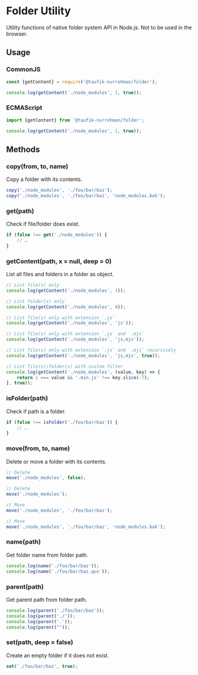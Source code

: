 Folder Utility
==============

Utility functions of native folder system API in Node.js. Not to be used in the browser.

Usage
-----

### CommonJS

~~~ js
const {getContent} = require('@taufik-nurrohman/folder');

console.log(getContent('./node_modules', 1, true));
~~~

### ECMAScript

~~~ js
import {getContent} from '@taufik-nurrohman/folder';

console.log(getContent('./node_modules', 1, true));
~~~

Methods
-------

### copy(from, to, name)

Copy a folder with its contents.

~~~ js
copy('./node_modules', './foo/bar/baz');
copy('./node_modules', './foo/bar/baz', 'node_modules.bak');
~~~

### get(path)

Check if file/folder does exist.

~~~ js
if (false !== get('./node_modules')) {
    // …
}
~~~

### getContent(path, x = null, deep = 0)

List all files and folders in a folder as object.

~~~ js
// List file(s) only
console.log(getContent('./node_modules', 1));

// List folder(s) only
console.log(getContent('./node_modules', 0));

// List file(s) only with extension `.js`
console.log(getContent('./node_modules', 'js'));

// List file(s) only with extension `.js` and `.mjs`
console.log(getContent('./node_modules', 'js,mjs'));

// List file(s) only with extension `.js` and `.mjs` recursively
console.log(getContent('./node_modules', 'js,mjs', true));

// List file(s)/folder(s) with custom filter
console.log(getContent('./node_modules', (value, key) => {
    return 1 === value && '.min.js' !== key.slice(-7);
}, true));
~~~

### isFolder(path)

Check if path is a folder.

~~~ js
if (false !== isFolder('./foo/bar/baz')) {
    // …
}
~~~

### move(from, to, name)

Delete or move a folder with its contents.

~~~ js
// Delete
move('./node_modules', false);

// Delete
move('./node_modules');

// Move
move('./node_modules', './foo/bar/baz');

// Move
move('./node_modules', './foo/bar/baz', 'node_modules.bak');
~~~

### name(path)

Get folder name from folder path.

~~~ js
console.log(name('./foo/bar/baz'));
console.log(name('./foo/bar/baz.qux'));
~~~

### parent(path)

Get parent path from folder path.

~~~ js
console.log(parent('./foo/bar/baz'));
console.log(parent('./'));
console.log(parent('.'));
console.log(parent(""));
~~~

### set(path, deep = false)

Create an empty folder if it does not exist.

~~~ js
set('./foo/bar/baz', true);
~~~